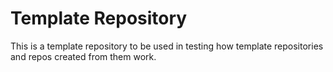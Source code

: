 Template Repository
===================

This is a template repository to be used in testing how
template repositories and repos created from them work.
